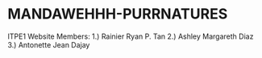 # MANDAWEHHH-PURRNATURES
ITPE1 Website
Members:
1.) Rainier Ryan P. Tan
2.) Ashley Margareth Diaz
3.) Antonette Jean Dajay
